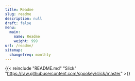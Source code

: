 ```yaml
---
title: Readme
slug: readme
description: null
draft: false
menu:
  main:
    name: Readme
    weight: 999
url: /readme/
sitemap:
  changefreq: monthly
---
```


{{< reinclude "README.md" "Slick" "https://raw.githubusercontent.com/spookey/slick/master" >}}
